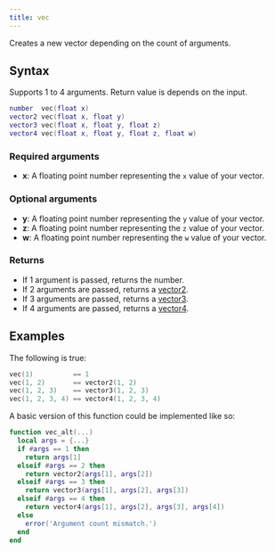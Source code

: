 ```yaml
---
title: vec
---
```


Creates a new vector depending on the count of arguments.

Syntax
------
Supports 1 to 4 arguments. Return value is depends on the input.

```lua
number  vec(float x)
vector2 vec(float x, float y)
vector3 vec(float x, float y, float z)
vector4 vec(float x, float y, float z, float w)
```

### Required arguments
- **x**: A floating point number representing the `x` value of your vector.

### Optional arguments
- **y**: A floating point number representing the `y` value of your vector.
- **z**: A floating point number representing the `z` value of your vector.
- **w**: A floating point number representing the `w` value of your vector.

### Returns
- If 1 argument is passed, returns the number.
- If 2 arguments are passed, returns a [vector2][vec2].
- If 3 arguments are passed, returns a [vector3][vec3].
- If 4 arguments are passed, returns a [vector4][vec4].

Examples
--------

The following is true:

```lua
vec(1)          == 1
vec(1, 2)       == vector2(1, 2)
vec(1, 2, 3)    == vector3(1, 2, 3)
vec(1, 2, 3, 4) == vector4(1, 2, 3, 4)
```

A basic version of this function could be implemented like so:

```lua
function vec_alt(...)
  local args = {...}
  if #args == 1 then
    return args[1]
  elseif #args == 2 then
    return vector2(args[1], args[2])
  elseif #args == 3 then
    return vector3(args[1], args[2], args[3])
  elseif #args == 4 then
    return vector4(args[1], args[2], args[3], args[4])
  else
    error('Argument count mismatch.')
  end
end
```

[vec2]: /scripting-reference/runtimes/lua/functions/vector2
[vec3]: /scripting-reference/runtimes/lua/functions/vector3
[vec4]: /scripting-reference/runtimes/lua/functions/vector4
